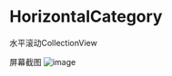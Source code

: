 # HorizontalCategory
水平滚动CollectionView

屏幕截图
![image](https://github.com/ziyilixin/BaiSiBuDeJie/blob/master/百思不得姐/百思不得姐/Classes/Picture/1.gif?raw=true)
